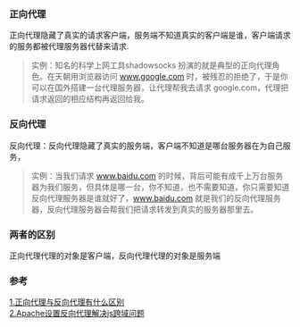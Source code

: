 ### 正向代理
正向代理隐藏了真实的请求客户端，服务端不知道真实的客户端是谁，客户端请求的服务都被代理服务器代替来请求.

> 实例：知名的科学上网工具shadowsocks 扮演的就是典型的正向代理角色。在天朝用浏览器访问 www.google.com 时，被残忍的拒绝了，于是你可以在国外搭建一台代理服务器，让代理帮我去请求 google.com，代理把请求返回的相应结构再返回给我。

### 反向代理
反向代理：反向代理隐藏了真实的服务端，客户端不知道是哪台服务器在为自己服务，
> 实例：当我们请求 www.baidu.com 的时候，背后可能有成千上万台服务器为我们服务，但具体是哪一台，你不知道，也不需要知道，你只需要知道反向代理服务器是谁就好了，www.baidu.com 就是我们的反向代理服务器，反向代理服务器会帮我们把请求转发到真实的服务器那里去。

### 两者的区别

正向代理代理的对象是客户端，反向代理代理的对象是服务端


### 参考
[1.正向代理与反向代理有什么区别](http://mp.weixin.qq.com/s/ikrI3rmSYs83wdSWqq2QIg)  
[2.Apache设置反向代理解决js跨域问题](https://segmentfault.com/a/1190000007352990)
